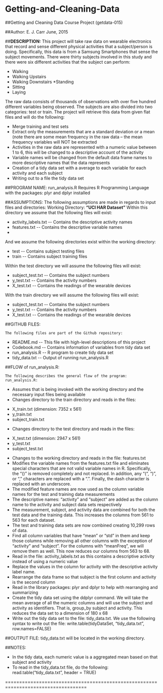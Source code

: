 # Getting-and-Cleaning-Data

##Getting and Cleaning Data Course Project
(getdata-015)

##Author: E. J. Carr
June, 2015

##**DESCRIPTION:**	This project will take raw data on wearable electronics that record and sense different physical activities that a subject/person is doing.  Specifically, this data is from a Samsung Smartphones that sense the subject movements.  There were thirty subjects involved in this study and there were six different activities that the subject can perform:

*	Walking
*	Walking Upstairs
*	Walking Downstairs
*Standing
*	Sitting
*	Laying

The raw data consists of thousands of observations with over five hundred different variables being observed.  The subjects are also divided into two categories: test or train.
The project will retrieve this data from given flat files and will do the following:

* Merge training and test sets
*	Extract only the measurements that are a standard deviation or a mean (note there are some mean frequency in the raw data – the mean frequency variables will NOT be extracted
*	Activities in the raw data are represented with a numeric value between 1 to 6, this will be changed to a descriptive account of the activity
*	Variable names will be changed from the default data frame names to more descriptive names that the data represents
*	Creation of a tidy data set with a average to each variable for each activity and each subject
*	Writing out to a file the tidy data set

##PROGRAM NAME:	run_analysis.R
Requires R Programming Language with the packages: plyr and dplyr installed

##ASSUMPTIONS:
	The following assumptions are made in regards to input files and directories:
	Working Directory:	**“UCI HAR Dataset”**
	Within this directory we assume that the following files will exist:
	
*	activity_labels.txt	--	Contains the descriptive activity names
*	features.txt		--	Contains the descriptive variable names
*	
And we assume the following directories exist within the working directory:

*	test			--	Contains subject testing files
*	train			--	Contains subject training files
	
Within the test directory we will assume the following files will exist:

*	subject_test.txt		--	Contains the subject numbers 
*	y_test.txt		--	Contains the activity numbers
*	X_test.txt		--	Contains the readings of the wearable devices

With the train directory we will assume the following files will exist:

*	subject_test.txt		--	Contains the subject numbers
*	y_test.txt		--	Contains the activity numbers
*	X_test.txt		--   	Contains the readings of the wearable devices

##GITHUB FILES:

	The following files are part of the Github repository:
	
*	README.md		--	This file with high-level descriptions of this project
*	Codebook.md		--	Contains information of variables from tidy data set
*	run_analysis.R		--	R program to create tidy data set
*	tidy_data.txt     --  Output of running run_analysis.R

##FLOW of run_analysis.R:

	The following describes the general flow of the program: run_analysis.R:
	
*	Assumes that is being invoked with the working directory and the necessary  input files being available
*	Changes directory to the train directory and reads in the files: 
-	X_train.txt (dimension: 7352 x 561)
-	y_train.txt
-	subject_train.txt
*	Changes directory to the test directory and reads in the files:
-	X_test.txt (dimension: 2947 x 561)
-	y_test.txt
-	subject_test.txt
*	Changes to the working directory and reads in the file: features.txt
*	Modifies the variable names from the features.txt file and eliminates special characters that are not valid variable names in R.  Specifically, the “()” is removed completely and not replaced.  In addition, any “(“, “)”, or “,” characters are replaced with a “.”.  Finally, the dash character is replaced with an underscore.
*	The modified feature names are now used as the column variable names for the test and training data measurements
*	The descriptive names: “activity” and “subject” are added as the column name to the activity and subject data sets respectively
*	The measurement, subject, and activity data are combined for both the test data and the training data.  This increases the columns from 561 to 563 for each dataset.
*	The test and training data sets are now combined creating 10,299 rows of data.
*	Find all column variables that have “mean” or “std” in them and keep those columns while removing all other columns with the exception of “activity” and “subject”.  For the columns with “meanFreq”, we will remove them as well.  This now reduces our columns from 563 to 68.
*	Read in the file: activity_labels.txt as this contains a descriptive activity instead of using a numeric value
*	Replace the values in the column for activity with the descriptive activity label name.
*	Rearrange the data frame so that subject is the first column and activity is the second column
*	Read in the library packages: plyr and dplyr to help with rearranging and summarizing
*	Create the tidy data set using the ddplyr command.  We will take the mean average of all the numeric columns and will use the subject and activity as identifiers.  That is, group_by subject and activity.  This reduces the data set to a dimension of 180 x 68
*	Write out the tidy data set to the file: tidy_data.txt.  We use the following syntax to write out the file:  write.table(tidyDataSet, “tidy_data.txt”, row.names=FALSE)

##OUTPUT FILE:
tidy_data.txt will be located in the working directory.

##NOTES:
*	In the tidy data, each numeric value is a aggregated mean based on that subject and activity
*	To read in the tidy_data.txt file, do the following:
read.table(“tidy_data.txt”, header = TRUE)

===================================================================================


